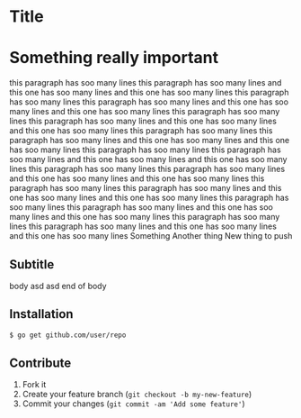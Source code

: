 # Title

# Something really important

this paragraph has soo many lines
this paragraph has soo many lines
and this one has soo many lines
and this one has soo many lines
this paragraph has soo many lines
this paragraph has soo many lines
and this one has soo many lines
and this one has soo many lines
this paragraph has soo many lines
this paragraph has soo many lines
and this one has soo many lines
and this one has soo many lines
this paragraph has soo many lines
this paragraph has soo many lines
and this one has soo many lines
and this one has soo many lines
this paragraph has soo many lines
this paragraph has soo many lines
and this one has soo many lines
and this one has soo many lines
this paragraph has soo many lines
this paragraph has soo many lines
and this one has soo many lines
and this one has soo many lines
this paragraph has soo many lines
this paragraph has soo many lines
and this one has soo many lines
and this one has soo many lines
this paragraph has soo many lines
this paragraph has soo many lines
and this one has soo many lines
and this one has soo many lines
this paragraph has soo many lines
this paragraph has soo many lines
and this one has soo many lines
and this one has soo many lines
Something
Another thing
New thing to push

## Subtitle

body
asd
asd
end of body

## Installation

```bash
$ go get github.com/user/repo
```

## Contribute

1. Fork it
2. Create your feature branch (`git checkout -b my-new-feature`)
3. Commit your changes (`git commit -am 'Add some feature'`)
